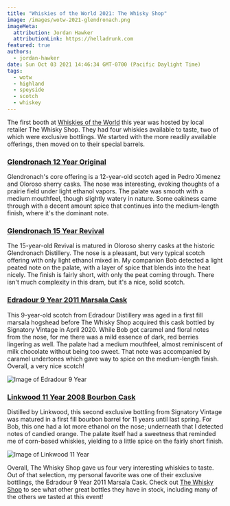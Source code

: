 ```yaml
---
title: "Whiskies of the World 2021: The Whisky Shop"
image: /images/wotw-2021-glendronach.png
imageMeta:
  attribution: Jordan Hawker
  attributionLink: https://helladrunk.com
featured: true
authors:
  - jordan-hawker
date: Sun Oct 03 2021 14:46:34 GMT-0700 (Pacific Daylight Time)
tags:
  - wotw
  - highland
  - speyside
  - scotch
  - whiskey
---
```


The first booth at [Whiskies of the World](/tag/wotw) this year was hosted by 
local retailer The Whisky Shop. They had four whiskies available to taste, 
two of which were exclusive bottlings. We started with the more readily 
available offerings, then moved on to their special barrels.

### <a href="https://bit.ly/hdglendronach12tws" target="blank">Glendronach 12 Year Original</a>

Glendronach's core offering is a 12-year-old scotch aged in Pedro Ximenez and Oloroso sherry casks. 
The nose was interesting, evoking thoughts of a prairie field under light ethanol vapors. The palate 
was smooth with a medium mouthfeel, though slightly watery in nature. Some oakiness came through with 
a decent amount spice that continues into the medium-length finish, where it's the dominant note.

### <a href="https://bit.ly/hdglendronach15tws" target="blank">Glendronach 15 Year Revival</a>

The 15-year-old Revival is matured in Oloroso sherry casks at the historic Glendronach Distillery. 
The nose is a pleasant, but very typical scotch offering with only light ethanol mixed in. 
My companion Bob detected a light peated note on the palate, with a layer of spice that blends 
into the heat nicely. The finish is fairly short, with only the peat coming through. There isn't 
much complexity in this dram, but it's a nice, solid scotch.

### <a href="https://bit.ly/hdedradour9marsalatws" target="blank">Edradour 9 Year 2011 Marsala Cask</a>

This 9-year-old scotch from Edradour Distillery was aged in a first fill marsala hogshead before 
The Whisky Shop acquired this cask bottled by Signatory Vintage in April 2020. While Bob got 
caramel and floral notes from the nose, for me there was a mild essence of dark, red berries 
lingering as well. The palate had a medium mouthfeel, almost reminiscent of milk chocolate 
without being too sweet. That note was accompanied by caramel undertones which gave way to 
spice on the medium-length finish. Overall, a very nice scotch!

![Image of Edradour 9 Year](/images/wotw-2021-edradour-9.jpg)

### <a href="https://bit.ly/hdlinkwood11bourbontws" target="blank">Linkwood 11 Year 2008 Bourbon Cask</a>

Distilled by Linkwood, this second exclusive bottling from Signatory Vintage was 
matured in a first fill bourbon barrel for 11 years until last spring. For Bob, this one 
had a lot more ethanol on the nose; underneath that I detected notes of candied orange. 
The palate itself had a sweetness that reminded me of corn-based whiskies, yielding to 
a little spice on the fairly short finish.

![Image of Linkwood 11 Year](/images/wotw-2021-linkwood-11.jpg)

Overall, The Whisky Shop gave us four very interesting whiskies to taste. Out of that selection, 
my personal favorite was one of their exclusive bottlings, the Edradour 9 Year 2011 Marsala Cask. 
Check out <a href="https://www.whiskyshopusa.com/" target="blank">The Whisky Shop</a> to see 
what other great bottles they have in stock, including many of the others we tasted at this event!
